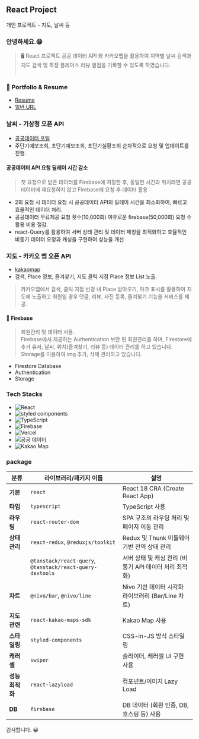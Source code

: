 ## React Project
개인 프로젝트 - 지도, 날씨 등

### 안녕하세요.😁 
> 🖥️ React 프로젝트 공공 데이터 API 와 카카오맵을 활용하여 
> 지역별 날씨 검색과 지도 검색 및 특정 플레이스 리뷰 별점을 기록할 수 있도록 하였습니다.
<br /><br />

### 🧾 Portfolio & Resume 
- <a href="https://main-th-blog.vercel.app/resume" target="_blank" rel="noopener noreferrer">Resume</a>
- <a href="https://th-react-blog.vercel.app" target="_blank" rel="noopener noreferrer">일반 URL</a>

### 날씨 - 기상청 오픈 API
- [공공데이터 포털](https://www.data.go.kr/index.do)
- 주단기예보조회, 초단기예보조회, 초단기실황조회 순차적으로 요청 및 업데이트를 진행.
#### 공공데이터 API 요청 딜레이 시간 감소
> 첫 요청으로 받은 데이터를 Firebase에 저장한 후, 
> 동일한 시간과 위치라면 공공데이터에 재요청하지 않고 Firebase에 요청 후 데이터 활용
- 2회 요청 시 데이터 요청 시 공공데이터 API의 딜레이 시간을 최소화하여, 빠르고 효율적인 데이터 처리.
- 공공데이터 무료제공 요청 횟수(10,000회) 여유로운 firebase(50,000회) 요청 수 활용 비용 절감.
- react-Query를 활용하여 서버 상태 관리 및 데이터 페칭을 최적화하고 효율적인 비동기 데이터 요청과 캐싱을 구현하여 성능을 개선

### 지도 - 카카오 맵 오픈 API
- [kakaomap](https://apis.map.kakao.com/)
- 검색, Place 정보, 즐겨찾기, 지도 클릭 지점 Place 정보 List 노출.
> 카카오맵에서 검색, 클릭 지점 반경 내 Place 받아오기, 마크 표시를 활용하여
> 지도에 노출하고 회원일 경우 댓글, 리뷰, 사진 등록, 즐겨찾기 기능을 서비스를 제공.

#### 📰 Firebase 
> 회원관리 및 데이터 사용.<br />
> Firebase에서 제공하는 Authentication 보안 된 회원관리를 하며,
> Firestore에 추가 유저, 날씨, 위치(즐겨찾기, 리뷰 등) 데이터 관리를 하고 있습니다.
> Storage를 이용하여 img 추가, 삭제 관리하고 있습니다.
- Firestore Database
- Authentication
- Storage

### Tech Stacks
- <span><img src="https://img.shields.io/badge/React-61DAFB?style=flat-square&logo=React&logoColor=white" alt="React"></span>
- <span><img src="https://img.shields.io/badge/styled components-DB7093?logo=styled-components&logoColor=white" alt="styled components"/></span>
- <span><img src="https://img.shields.io/badge/TypeScript-3178C6?style=flat-square&logo=TypeScript&logoColor=white" alt="TypeScript"></span>
- <span><img src="https://img.shields.io/badge/Firebase-FFCA28?style=flat-square&amp;logo=firebase&amp;logoColor=black" alt="Firebase"></span>
- <span><img src="https://img.shields.io/badge/Vercel-000000?style=flat-square&logo=Vercel&logoColor=white" alt="Vercel" /></span>
- <span><img src="https://img.shields.io/badge/공공 데이터-008FC7.svg?style=for-the-badge&logoColor=000000" alt="공공 데이터" /></span>
- <span><img src="https://img.shields.io/badge/kakao Map-ffcd00.svg?style=for-the-badge&logoColor=000000" alt="Kakao Map" /></span>

### package 

| 분류               | 라이브러리/패키지 이름                                  | 설명 |
|--------------------|---------------------------------------------------------|------|
| **기본** | `react`                | React 18 CRA (Create React App) |
| **타입**     | `typescript`                                            | TypeScript 사용 |
| **라우팅**     | `react-router-dom`                                            | SPA 구조의 라우팅 처리 및 페이지 이동 관리 |
| **상태 관리**       | `react-redux`, `@reduxjs/toolkit`         | Redux 및 Thunk 미들웨어 기반 전역 상태 관리 |
|                    | `@tanstack/react-query`, `@tanstack/react-query-devtools` | 서버 상태 및 캐싱 관리 (비동기 API 데이터 처리 최적화) |
| **차트**            | `@nivo/bar`, `@nivo/line`                               | Nivo 기반 데이터 시각화 라이브러리 (Bar/Line 차트) |
| **지도 관련**       | `react-kakao-maps-sdk`                                  | Kakao Map 사용 |
| **스타일링**   | `styled-components`                                     | CSS-in-JS 방식 스타일링 |
| **캐러셀**        | `swiper`                                                | 슬라이더, 캐러셀 UI 구현 사용 |
| **성능 최적화**     | `react-lazyload`                                        | 컴포넌트/이미지 Lazy Load |
| **DB**           | `firebase`                                              | DB 데이터 (회원 인증, DB, 호스팅 등) 사용 |

감사합니다. 😀 






